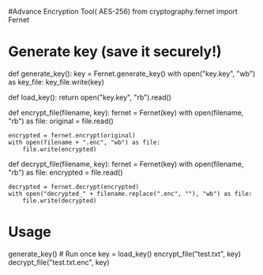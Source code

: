 #Advance Encryption Tool( AES-256)
from cryptography.fernet import Fernet

# Generate key (save it securely!)
def generate_key():
    key = Fernet.generate_key()
    with open("key.key", "wb") as key_file:
        key_file.write(key)

def load_key():
    return open("key.key", "rb").read()

def encrypt_file(filename, key):
    fernet = Fernet(key)
    with open(filename, "rb") as file:
        original = file.read()

    encrypted = fernet.encrypt(original)
    with open(filename + ".enc", "wb") as file:
        file.write(encrypted)

def decrypt_file(filename, key):
    fernet = Fernet(key)
    with open(filename, "rb") as file:
        encrypted = file.read()

    decrypted = fernet.decrypt(encrypted)
    with open("decrypted_" + filename.replace(".enc", ""), "wb") as file:
        file.write(decrypted)

# Usage
generate_key()  # Run once
key = load_key()
encrypt_file("test.txt", key)
decrypt_file("test.txt.enc", key)
